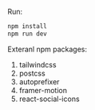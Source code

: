 Run:
```bash
npm install
npm run dev
```

Exteranl npm packages:
1. tailwindcss 
2. postcss 
3. autoprefixer
4. framer-motion
5. react-social-icons
